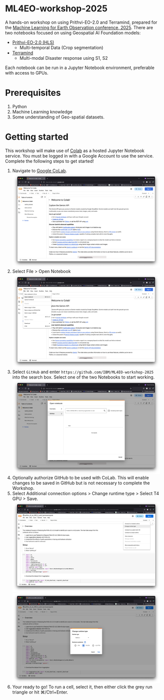 # ML4EO-workshop-2025
A hands-on workshop on using Prithvi-EO-2.0 and Terramind, prepared for the [Machine Learning for Earth Observation conference, 2025](https://ml4eo.org/). There are two notebooks focused on using Geospatial AI Foundation models:

- [Prithvi-EO-2.0 (HLS)](/Prithvi-EO/)
    - Multi-temporal Data (Crop segmentation)
- [Terramind](/TerraMind/)
    - Multi-modal Disaster response using S1, S2

Each notebook can be run in a Jupyter Notebook environment, preferable with access to GPUs.

# Prerequisites
1. Python
1. Machine Learning knowledge
1. Some understanding of Geo-spatial datasets.

# Getting started
This workshop will make use of [Colab](https://colab.google/) as a hosted Jupyter Notebook service. You must be logged in with a Google Account to use the service. Complete the following steps to get started!
1. Navigate to [Google CoLab](https://colab.research.google.com/).![colab](images/colab-1.png)
1. Select File > Open Notebook![open notebook](images/open-notebook.png)
1. Select `GitHub` and enter `https://github.com/IBM/ML4EO-workshop-2025` into the search box. Select one of the two Notebooks to start working.![github](images/github.png)
1. Optionally authorize GitHub to be used with CoLab. This will enable changes to be saved in GitHub but is not necessary to complete the Workshop.
1. Select Additional connection options > Change runtime type > Select T4 GPU > Save. ![Additional connection options 2](images/additional-connection-options-2.png)
![Additional connection options 1](images/additional-connection-options-1.png)
1. Your ready to go! To run a cell, select it, then either click the grey run triangle or hit ⌘/Ctrl+Enter.
